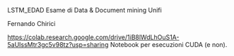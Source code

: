 LSTM_EDAD
Esame di Data & Document mining
Unifi

Fernando Chirici


https://colab.research.google.com/drive/1iB8lWdLhOuS1A-5aUIssMtr3gc5v98tz?usp=sharing
Notebook per esecuzioni CUDA (e non).
